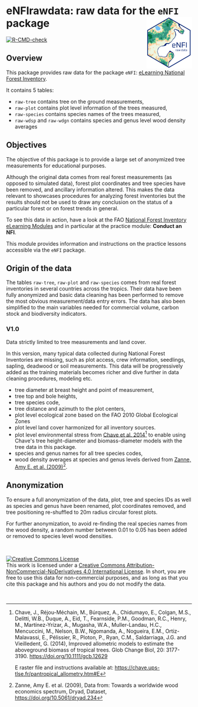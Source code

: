 
# eNFIrawdata: raw data for the `eNFI` package <img src='images/eNFIrawdata-logo.png' align="right" height="139" /></a>

<!-- Start Badges -->
[![R-CMD-check](https://github.com/gaelso/eNFIrawdata/actions/workflows/check-standard.yaml/badge.svg)](https://github.com/gaelso/eNFIrawdata/actions/workflows/check-standard.yaml)

<!-- End Badges -->


## Overview

This package provides raw data for the package `eNFI`: [eLearning National Forest Inventory](https://github.com/gaelso/eNFI).

It contains 5 tables:
- `raw-tree` contains tree on the ground measurements,
- `raw-plot` contains plot level information of the trees measured, 
- `raw-species` contains species names of the trees measured,
- `raw-wdsp` and `raw-wdgn` contains species and genus level wood density averages


## Objectives

The objective of this package is to provide a large set of anonymized tree measurements for educational purposes. 

Although the original data comes from real forest measurements (as opposed to simulated data), forest plot coordinates and tree species have been removed, and ancillary information altered. This makes the data relevant to showcases procedures for analyzing forest inventories but the results should not be used to draw any conclusion on the status of a particular forest or on forest trends in general.

To see this data in action, have a look at the FAO [National Forest Inventory eLearning Modules](https://www.fao.org/national-forest-monitoring/areas-of-work/nfi/modules/en/) and in particular at the practice module: **Conduct an NFI**.

This module provides information and instructions on the practice lessons accessible via the `eNFI` package.


## Origin of the data

The tables `raw-tree`, `raw-plot` and `raw-species` comes from real forest inventories in several countries across the tropics. Their data have been fully anonymized and basic data cleaning has been performed to remove the most obvious measurement/data entry errors. The data has also been simplified to the main variables needed for commercial volume, carbon stock and biodiversity indicators.


### V1.0

Data strictly limited to tree measurements and land cover. 

In this version, many typical data collected during National Forest Inventories are missing, such as plot access, crew information, seedlings, sapling, deadwood or soil measurements. This data will be progressively added as the training materials becomes richer and dive further in data cleaning procedures, modeling etc.

- tree diameter at breast height and point of measurement,
- tree top and bole heights,
- tree species code,
- tree distance and azimuth to the plot centers,
- plot level ecological zone based on the FAO 2010 Global Ecological Zones 
- plot level land cover harmonized for all inventory sources. 
- plot level environmental stress from [Chave et al. 2014](https://forestgeo.si.edu/sites/default/files/aboveground_biomass_protocol_accessible.pdf)[^2] to enable using Chave's tree height-diameter and biomass-diameter models with the tree data in this package.
- species and genus names for all tree species codes,
- wood density averages at species and genus levels derived from [Zanne, Amy E. et al. (2009)](https://datadryad.org/stash/dataset/doi:10.5061/dryad.234)[^1].


## Anonymization

To ensure a full anonymization of the data, plot, tree and species IDs as well as species and genus have been renamed, plot coordinates removed, and tree positioning re-shuffled to 20m radius circular forest plots.

For further anonymization, to avoid re-finding the real species names from the wood density, a random number between 0.01 to 0.05 has been added or removed to species level wood densities.


<br>

<a rel="license" href="http://creativecommons.org/licenses/by-nc-nd/4.0/"><img alt="Creative Commons License" style="border-width:0" src="https://i.creativecommons.org/l/by-nc-nd/4.0/88x31.png" /></a>
<br />
This work is licensed under a [Creative Commons Attribution-NonCommercial-NoDerivatives 4.0 International License](http://creativecommons.org/licenses/by-nc-nd/4.0/). In short, you are free to use this data for non-commercial purposes, and as long as that you cite this package and his authors and you do not modify the data. 

<br>

[^1]: Zanne, Amy E. et al. (2009), Data from: Towards a worldwide wood economics spectrum, Dryad, Dataset, https://doi.org/10.5061/dryad.234

[^2]: Chave, J., Réjou-Méchain, M., Búrquez, A., Chidumayo, E., Colgan, M.S., Delitti, W.B., Duque, A., Eid, T., Fearnside, P.M., Goodman, R.C., Henry, M., Martínez-Yrízar, A., Mugasha, W.A., Muller-Landau, H.C., Mencuccini, M., Nelson, B.W., Ngomanda, A., Nogueira, E.M., Ortiz-Malavassi, E., Pélissier, R., Ploton, P., Ryan, C.M., Saldarriaga, J.G. and Vieilledent, G. (2014), Improved allometric models to estimate the aboveground biomass of tropical trees. Glob Change Biol, 20: 3177-3190. https://doi.org/10.1111/gcb.12629

    E raster file and instructions available at: https://chave.ups-tlse.fr/pantropical_allometry.htm#E
